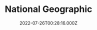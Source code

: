 ---
collection_archive: false
collection_awards: []
collection_category:
  - Editorial
  - Science
  - Climate Change
  - Color
  - Still Life + Details
  - Environments
  - Portraits
collection_content: ''
collection_cover: 'https://d1sf55qlb7p6hz.cloudfront.net/2022-08_horizontal-covers-10.jpg'
collection_cover_mobile: 'https://d1sf55qlb7p6hz.cloudfront.net/2022-08_vertical-covers-22.jpg'
collection_description: >-
  Dr. Ariane Middel and MaRTy (median radiant temperature robot)


  Dr. Middel is working towards a paper “50 Grades of Shade” exploring how
  different types of shade impact radiate temps. Does shade of a tree cast a
  different temperature than the shade from a building? And what does this mean
  for city planning as we address climate change and rising temps in desert
  cities? These portraits are part of a larger project exploring climate change
  and it’s effect on populations around the world.
collection_description_alignment: center
collection_exhibition: []
collection_filter: Commissioned + Stock
collection_hidden: false
collection_meta: ' “50 Grades of Shade” '
collection_meta_2: ''
collection_press: []
collection_preview:
  - 'https://d1sf55qlb7p6hz.cloudfront.net/4x3-natgeo-9.jpg'
  - 'https://d1sf55qlb7p6hz.cloudfront.net/4x3-natgeo-10.jpg'
  - 'https://d1sf55qlb7p6hz.cloudfront.net/4x3-natgeo-11.jpg'
  - 'https://d1sf55qlb7p6hz.cloudfront.net/4x3-natgeo-8.jpg'
cover_image: 'https://d1sf55qlb7p6hz.cloudfront.net/2022-08_vertical-covers-22.jpg'
date: 2022-07-26T00:28:16.000Z
hide_footer: true
layout: blocks
navigation_theme: black
px_extra: true
row_alignment: between
slug: natgeo-marty
theme_color: '#DCB4FF'
theme_color_all_works: ''
title: National Geographic
seo:
  meta_description: ''
  meta_title: ''
collection_blocks:
  - _bookshop_name: collections/media-row-start
    row_alignment: between
  - _bookshop_name: collections/media-element
    align_y: ''
    block: media-element
    caption: ''
    color: '#E1F3DD'
    image: 'https://d1sf55qlb7p6hz.cloudfront.net/rieser_natgeo-marty-1.jpg'
    margin_left: '10'
    margin_right: '0'
    margin_y: '100'
    width: '45'
  - _bookshop_name: collections/media-element
    align_y: ''
    block: media-element
    caption: ''
    color: '#E1F9FB'
    image: 'https://d1sf55qlb7p6hz.cloudfront.net/rieser_natgeo-marty-2.jpg'
    margin_left: '0'
    margin_right: '5'
    margin_y: '700'
    width: '30'
  - _bookshop_name: collections/media-row
    row_alignment: between
  - _bookshop_name: collections/media-element
    align_y: ''
    block: media-element
    caption: ''
    color: '#FBEBD6'
    image: 'https://d1sf55qlb7p6hz.cloudfront.net/rieser_natgeo-marty-3.jpg'
    margin_left: '25'
    margin_right: '0'
    margin_y: '100'
    width: '60'
  - _bookshop_name: collections/media-row
    row_alignment: between
  - _bookshop_name: collections/media-element
    align_y: ''
    block: media-element
    caption: ''
    color: '#FFD9CF'
    image: 'https://d1sf55qlb7p6hz.cloudfront.net/rieser_natgeo-marty-5.jpg'
    margin_left: '15'
    margin_right: '0'
    margin_y: '100'
    width: '25'
  - _bookshop_name: collections/media-element
    align_y: start
    caption: ''
    color: '#E4F6FE'
    image: 'https://d1sf55qlb7p6hz.cloudfront.net/rieser_natgeo-marty-4.jpg'
    margin_left: '0'
    margin_right: '20'
    margin_y: '300'
    width: '30'
  - _bookshop_name: collections/media-row
    row_alignment: between
  - _bookshop_name: collections/media-element
    align_y: ''
    block: media-element
    caption: ''
    color: '#DDF5DA'
    image: 'https://d1sf55qlb7p6hz.cloudfront.net/rieser_natgeo-marty-6.jpg'
    margin_left: '35'
    margin_right: '0'
    margin_y: '100'
    width: '30'
  - _bookshop_name: collections/media-row
    row_alignment: between
  - _bookshop_name: collections/media-element
    align_y: ''
    block: media-element
    caption: ''
    color: '#F7F7D0'
    image: 'https://d1sf55qlb7p6hz.cloudfront.net/rieser_natgeo-marty-7.jpg'
    margin_left: '5'
    margin_right: '0'
    margin_y: '100'
    width: '45'
  - _bookshop_name: collections/media-element
    align_y: ''
    block: media-element
    caption: ''
    color: '#E0EFFF'
    image: 'https://d1sf55qlb7p6hz.cloudfront.net/rieser_natgeo-marty-8.jpg'
    margin_left: '0'
    margin_right: '15'
    margin_y: '600'
    width: '30'
  - _bookshop_name: collections/media-row-end
---